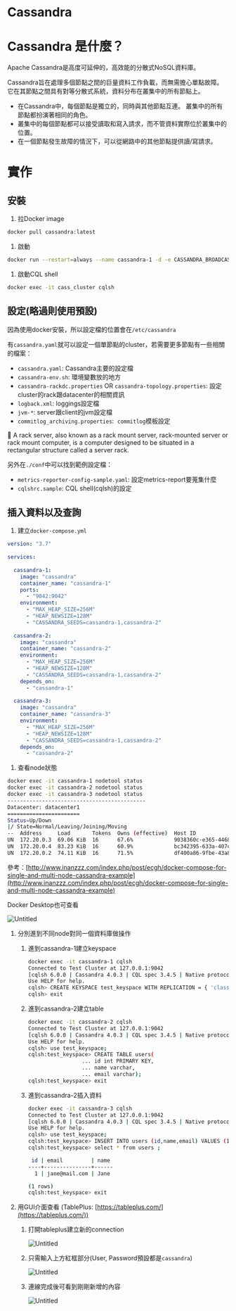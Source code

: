 # Cassandra

# Cassandra 是什麼？

Apache Cassandra是高度可延伸的，高效能的分散式NoSQL資料庫。

Cassandra旨在處理多個節點之間的巨量資料工作負載，而無需擔心單點故障。 它在其節點之間具有對等分散式系統，資料分布在叢集中的所有節點上。

- 在Cassandra中，每個節點是獨立的，同時與其他節點互連。 叢集中的所有節點都扮演著相同的角色。
- 叢集中的每個節點都可以接受讀取和寫入請求，而不管資料實際位於叢集中的位置。
- 在一個節點發生故障的情況下，可以從網路中的其他節點提供讀/寫請求。

# 實作

## 安裝

1. 拉Docker image

```bash
docker pull cassandra:latest
```

1. 啟動

```bash
docker run --restart=always --name cassandra-1 -d -e CASSANDRA_BROADCAST_ADDRESS=192.168.0.1 -p 7000:7000 cassandra:latest
```

1. 啟動CQL shell

```bash
docker exec -it cass_cluster cqlsh
```

## 設定(略過則使用預設)

因為使用docker安裝，所以設定檔的位置會在`/etc/cassandra`

有`cassandra.yaml`就可以設定一個單節點的cluster，若需要更多節點有一些相關的檔案：

- `cassandra.yaml`: Cassandra主要的設定檔
- `cassandra-env.sh`: 環境變數放的地方
- `cassandra-rackdc.properties` OR `cassandra-topology.properties`: 設定cluster的rack跟datacenter的相關資訊
- `logback.xml`: loggings設定檔
- `jvm-*`: server跟client的jvm設定檔
- `commitlog_archiving.properties`:  `commitlog`模板設定

<aside>
📌 A rack server, also known as a rack mount server, rack-mounted server or rack mount computer, is a computer designed to be situated in a rectangular structure called a server rack.

</aside>

另外在`./conf`中可以找到範例設定檔：

- `metrics-reporter-config-sample.yaml`: 設定metrics-report要蒐集什麼
- `cqlshrc.sample`: CQL shell(cqlsh)的設定

## 插入資料以及查詢

1. 建立`docker-compose.yml`

```yaml
version: "3.7"
 
services:
 
  cassandra-1:
    image: "cassandra"
    container_name: "cassandra-1"
    ports:
      - "9042:9042"
    environment:
      - "MAX_HEAP_SIZE=256M"
      - "HEAP_NEWSIZE=128M"
      - "CASSANDRA_SEEDS=cassandra-1,cassandra-2"
 
  cassandra-2:
    image: "cassandra"
    container_name: "cassandra-2"
    environment:
      - "MAX_HEAP_SIZE=256M"
      - "HEAP_NEWSIZE=128M"
      - "CASSANDRA_SEEDS=cassandra-1,cassandra-2"
    depends_on:
      - "cassandra-1"
 
  cassandra-3:
    image: "cassandra"
    container_name: "cassandra-3"
    environment:
      - "MAX_HEAP_SIZE=256M"
      - "HEAP_NEWSIZE=128M"
      - "CASSANDRA_SEEDS=cassandra-1,cassandra-2"
    depends_on:
      - "cassandra-2"
```

1. 查看node狀態

```bash
docker exec -it cassandra-1 nodetool status
docker exec -it cassandra-2 nodetool status
docker exec -it cassandra-3 nodetool status
--------------------------------------------
Datacenter: datacenter1
=======================
Status=Up/Down
|/ State=Normal/Leaving/Joining/Moving
--  Address     Load       Tokens  Owns (effective)  Host ID                               Rack
UN  172.20.0.3  69.06 KiB  16      67.6%             9038360c-e365-4468-847b-219117bc92aa  rack1
UN  172.20.0.4  83.23 KiB  16      60.9%             bc342395-633a-407c-b758-c14b6d324d0e  rack1
UN  172.20.0.2  74.11 KiB  16      71.5%             df400a86-9fbe-43a8-aaaa-f7b6be9b3f2b  rack1
```

參考：[http://www.inanzzz.com/index.php/post/ecgh/docker-compose-for-single-and-multi-node-cassandra-example](http://www.inanzzz.com/index.php/post/ecgh/docker-compose-for-single-and-multi-node-cassandra-example)

Docker Desktop也可查看

![Untitled](Cassandra%200b832/Untitled.png)

1. 分別進到不同node對同一個資料庫做操作
    1. 進到cassandra-1建立keyspace
        
        ```bash
        docker exec -it cassandra-1 cqlsh
        Connected to Test Cluster at 127.0.0.1:9042
        [cqlsh 6.0.0 | Cassandra 4.0.3 | CQL spec 3.4.5 | Native protocol v5]
        Use HELP for help.
        cqlsh> CREATE KEYSPACE test_keyspace WITH REPLICATION = { 'class' : 'SimpleStrategy', 'replication_factor' : 2 };
        cqlsh> exit
        ```
        
    2. 進到cassandra-2建立table
        
        ```bash
        docker exec -it cassandra-2 cqlsh
        Connected to Test Cluster at 127.0.0.1:9042
        [cqlsh 6.0.0 | Cassandra 4.0.3 | CQL spec 3.4.5 | Native protocol v5]
        Use HELP for help.
        cqlsh> use test_keyspace;
        cqlsh:test_keyspace> CREATE TABLE users(
                         ... id int PRIMARY KEY,
                         ... name varchar,
                         ... email varchar);
        cqlsh:test_keyspace> exit
        ```
        
    3. 進到cassandra-2插入資料
        
        ```bash
        docker exec -it cassandra-3 cqlsh
        Connected to Test Cluster at 127.0.0.1:9042
        [cqlsh 6.0.0 | Cassandra 4.0.3 | CQL spec 3.4.5 | Native protocol v5]
        Use HELP for help.
        cqlsh> use test_keyspace;
        cqlsh:test_keyspace> INSERT INTO users (id,name,email) VALUES (1,'Jane','jane@mail.com');
        cqlsh:test_keyspace> select * from users ;
        
         id | email         | name
        ----+---------------+------
          1 | jane@mail.com | Jane
        
        (1 rows)
        cqlsh:test_keyspace> exit
        ```
        
2. 用GUI介面查看 (TablePlus: [https://tableplus.com/](https://tableplus.com/))
    1. 打開tableplus建立新的connection
        
        ![Untitled](Cassandra%200b832/Untitled%201.png)
        
    2. 只需輸入上方紅框部分(User, Password預設都是`cassandra`)
        
        ![Untitled](Cassandra%200b832/Untitled%202.png)
        
    3. 連線完成後可看到剛剛新增的內容
        
        ![Untitled](Cassandra%200b832/Untitled%203.png)
